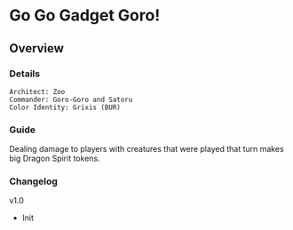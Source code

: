 # Go Go Gadget Goro!
## Overview
### Details
```
Architect: Zoo
Commander: Goro-Goro and Satoru
Color Identity: Grixis (BUR)
```

### Guide
Dealing damage to players with creatures that were played that turn makes big Dragon Spirit tokens.

### Changelog
v1.0
- Init